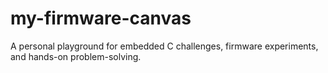 # my-firmware-canvas
A personal playground for embedded C challenges, firmware experiments, and hands-on problem-solving.
